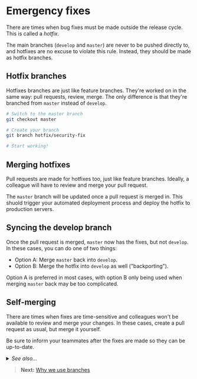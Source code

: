 # Emergency fixes

There are times when bug fixes must be made outside the release cycle. This is called a *hotfix*.

The main branches (`develop` and `master`) are never to be pushed directly to, and hotfixes are no excuse to violate this rule. Instead, they should be made as hotfix branches.

## Hotfix branches

Hotfixes branches are just like feature branches. They're worked on in the same way: pull requests, review, merge. The only difference is that they're branched from `master` instead of `develop`.

```sh
# Switch to the master branch
git checkout master

# Create your branch
git branch hotfix/security-fix

# Start working!
```

## Merging hotfixes

Pull requests are made for hotfixes too, just like feature branches. Ideally, a colleague will have to review and merge your pull request.

The `master` branch will be updated once a pull request is merged in. This shuold trigger your automated deployment process and deploy the hotfix to production servers.

## Syncing the develop branch

Once the pull request is merged, `master` now has the fixes, but not `develop`. In these cases, you can do one of two things:

- Option A: Merge `master` back into `develop`.
- Option B: Merge the hotfix into `develop` as well ("backporting").

Option A is preferred in most cases, with option B only being used when merging `master` back may be too complicated.

## Self-merging

There are times when fixes are time-sensitive and colleagues won't be available to review and merge your changes. In these cases, create a pull request as usual, but merge it yourself.

Be sure to inform your teammates after the fixes are made so they can be up-to-date.

<details>
<summary><em>See also...</em></summary>

<ul>
<li><a href='https://en.wikipedia.org/wiki/Backporting'>Backporting</a> (wikipedia.org)
</ul>
</details>

> **Next:** [Why we use branches](why.md)

